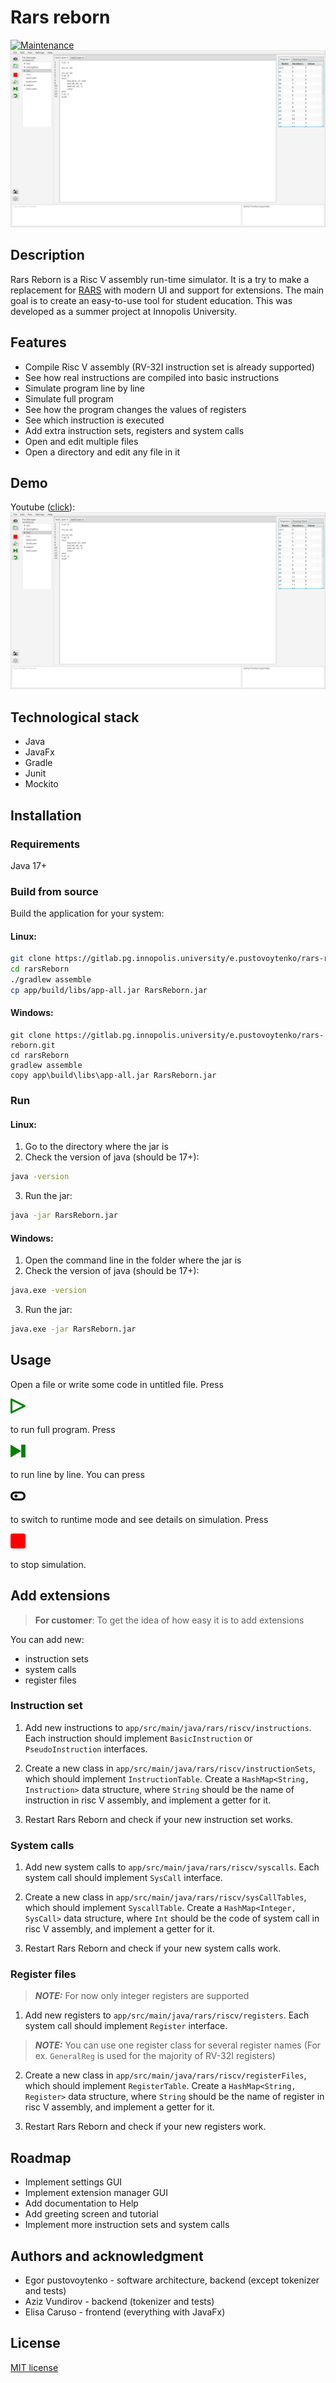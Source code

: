 # Rars reborn
[![Maintenance](https://img.shields.io/badge/maintained-no-red)](https://github.com/egraPA006/RarsRebornSum24)
![alt text](images/image.png)

## Description
Rars Reborn is a Risc V assembly run-time simulator. It is a try to make a replacement for [RARS](https://github.com/TheThirdOne/rars) with modern UI and support for extensions. The main goal is to create an easy-to-use tool for student education. This was developed as a summer project at Innopolis University.

## Features
- Compile Risc V assembly (RV-32I instruction set is already supported)
- See how real instructions are compiled into basic instructions
- Simulate program line by line
- Simulate full program
- See how the program changes the values of registers
- See which instruction is executed
- Add extra instruction sets, registers and system calls
- Open and edit multiple files
- Open a directory and edit any file in it

## Demo
Youtube ([click](https://www.youtube.com/watch?v=XtrfrCb8n-U "Rars Reborn [SWP24]")):
[![IMAGE ALT TEXT](images/image.png)](https://www.youtube.com/watch?v=XtrfrCb8n-U "Rars Reborn [SWP24]")

## Technological stack
- Java
- JavaFx
- Gradle
- Junit
- Mockito

## Installation

### Requirements
Java 17+

### Build from source
Build the application for your system:
#### Linux:
```bash
git clone https://gitlab.pg.innopolis.university/e.pustovoytenko/rars-reborn.git
cd rarsReborn
./gradlew assemble
cp app/build/libs/app-all.jar RarsReborn.jar
```
#### Windows:
```
git clone https://gitlab.pg.innopolis.university/e.pustovoytenko/rars-reborn.git
cd rarsReborn
gradlew assemble
copy app\build\libs\app-all.jar RarsReborn.jar
```
### Run
#### Linux:

1. Go to the directory where the jar is
1. Check the version of java (should be 17+):
```bash
java -version
```
3. Run the jar:
```bash
java -jar RarsReborn.jar
```

#### Windows:

1. Open the command line in the folder where the jar is
1. Check the version of java (should be 17+):
```bash
java.exe -version
```
3. Run the jar:
```bash
java.exe -jar RarsReborn.jar
```

## Usage
Open a file or write some code in untitled file. Press

![alt text](app/src/main/resources/icons/run.png)

to run full program. Press 

![alt text](app/src/main/resources/icons/byline.png)

to run line by line. You can press

![alt text](app/src/main/resources/icons/switch.png)

to switch to runtime mode and see details on simulation. Press

![alt text](app/src/main/resources/icons/run_clicked.png)

to stop simulation.



## Add extensions
> **__For customer__**: To get the idea of how easy it is to add extensions

You can add new:
- instruction sets
- system calls
- register files
### Instruction set
1. Add new instructions to ```app/src/main/java/rars/riscv/instructions```. Each instruction should implement ```BasicInstruction``` or ```PseudoInstruction``` interfaces.

2. Create a new class in ```app/src/main/java/rars/riscv/instructionSets```, which should implement ```InstructionTable```. Create a ```HashMap<String, Instruction>``` data structure, where ```String``` should be the name of instruction in risc V assembly, and implement a getter for it. 

3. Restart Rars Reborn and check if your new instruction set works. 

### System calls
1. Add new system calls to ```app/src/main/java/rars/riscv/syscalls```. Each system call should implement ```SysCall``` interface.

2. Create a new class in ```app/src/main/java/rars/riscv/sysCallTables```, which should implement ```SyscallTable```. Create a ```HashMap<Integer, SysCall>``` data structure, where ```Int``` should be the code of system call in risc V assembly, and implement a getter for it. 

3. Restart Rars Reborn and check if your new system calls work.

### Register files
>**_NOTE:_** For now only integer registers are supported
1. Add new registers to ```app/src/main/java/rars/riscv/registers```. Each system call should implement ```Register``` interface.

>**_NOTE:_** You can use one register class for several register names (For ex. ```GeneralReg``` is used for the majority of RV-32I registers)
2. Create a new class in ```app/src/main/java/rars/riscv/registerFiles```, which should implement ```RegisterTable```. Create a ```HashMap<String, Register>``` data structure, where ```String``` should be the name of register in risc V assembly, and implement a getter for it. 

3. Restart Rars Reborn and check if your new registers work.

## Roadmap
- Implement settings GUI
- Implement extension manager GUI
- Add documentation to Help
- Add greeting screen and tutorial
- Implement more instruction sets and system calls

## Authors and acknowledgment
- Egor pustovoytenko - software architecture, backend (except tokenizer and tests)
- Aziz Vundirov - backend (tokenizer and tests)
- Elisa Caruso - frontend (everything with JavaFx)

## License
[MIT license](LICENSE)
